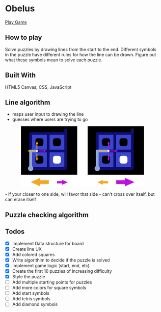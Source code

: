 # Obelus

[Play Game](http://jakebrady.me/obelus/)

## How to play
Solve puzzles by drawing lines from the start to the end. Different symbols in the puzzle have different rules for how the line can be drawn. Figure out what these symbols mean to solve each puzzle.

## Built With
HTML5 Canvas, CSS, JavaScript

## Line algorithm
- maps user input to drawing the line
- guesses where users are trying to go
<p align="center">
  <img src="https://raw.githubusercontent.com/polyfish42/obelus/master/docs/Guessing.png">
</p>
- if your closer to one side, will favor that side
- can't cross over itself, but can erase itself

## Puzzle checking algorithm

## Todos
- [X] Implement Data structure for board
- [X] Create line UX
- [X] Add colored squares
- [X] Write algorithim to decide if the puzzle is solved
- [X] Implement game logic (start, end, etc)
- [X] Create the first 10 puzzles of increasing difficulty
- [X] Style the puzzle
- [ ] Add multiple starting points for puzzles
- [ ] Add more colors for square symbols
- [ ] Add start symbols
- [ ] Add tetris symbols
- [ ] Add diamond symbols
